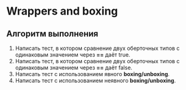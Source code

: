 # Wrappers and boxing

## Алгоритм выполнения

1.	Написать тест, в котором сравнение двух оберточных типов с одинаковым значением через __==__ даёт true.
2.  Написать тест, в котором сравнение двух оберточных типов с одинаковым значением через __==__ даёт false. 
3.	Написать тест с использованием явного __boxing/unboxing__.
4.	Написать тест с использованием неявного __boxing/unboxing__.
